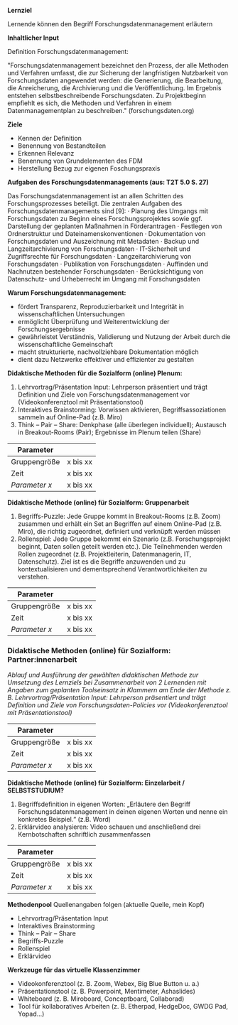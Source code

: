 **Lernziel**

Lernende können den Begriff Forschungsdatenmanagement erläutern

**Inhaltlicher Input**

Definition Forschungsdatenmanagement:
       
"Forschungsdatenmanagement bezeichnet den Prozess, der alle Methoden und Verfahren umfasst, die zur Sicherung der langfristigen Nutzbarkeit von Forschungsdaten angewendet werden: die Generierung, die Bearbeitung, die Anreicherung, die Archivierung und die Veröffentlichung. Im Ergebnis entstehen selbstbeschreibende Forschungsdaten. Zu Projektbeginn empfiehlt es sich, die Methoden und Verfahren in einem Datenmanagementplan zu beschreiben." (forschungsdaten.org)

**Ziele**

- Kennen der Definition
- Benennung von Bestandteilen
- Erkennen Relevanz
- Benennung von Grundelementen des FDM 
- Herstellung Bezug zur eigenen Foschungspraxis

**Aufgaben des Forschungsdatenmanagements (aus: T2T 5.0 S. 27)**

Das Forschungsdatenmanagement ist an allen Schritten des Forschungsprozesses beteiligt.
Die zentralen Aufgaben des Forschungsdatenmanagements sind [9]:
·       Planung des Umgangs mit Forschungsdaten zu Beginn eines Forschungsprojektes sowie ggf. Darstellung der geplanten Maßnahmen in Förderantragen
·       Festlegen von Ordnerstruktur und Dateinamenskonventionen
·       Dokumentation von Forschungsdaten und Auszeichnung mit Metadaten
·       Backup und Langzeitarchivierung von Forschungsdaten
·       IT-Sicherheit und Zugriffsrechte für Forschungsdaten
·       Langzeitarchivierung von Forschungsdaten
·       Publikation von Forschungsdaten
·       Auffinden und Nachnutzen bestehender Forschungsdaten
·       Berücksichtigung von Datenschutz- und Urheberrecht im Umgang mit Forschungsdaten
       
       
**Warum Forschungsdatenmanagement:**
           
- fördert Transparenz, Reproduzierbarkeit und Integrität in wissenschaftlichen Untersuchungen
- ermöglicht Überprüfung und Weiterentwicklung der Forschungsergebnisse
- gewährleistet Verständnis, Validierung und Nutzung der Arbeit durch die wissenschaftliche Gemeinschaft
- macht strukturierte, nachvollziehbare Dokumentation möglich
- dient dazu Netzwerke effektiver und effizienter zu gestalten

**Didaktische Methoden für die Sozialform (online) Plenum:**

1. Lehrvortrag/Präsentation Input: Lehrperson präsentiert und trägt Definition und Ziele von Forschungsdatenmanagement vor (Videokonferenztool mit Präsentationstool)
2. Interaktives Brainstorming: Vorwissen aktivieren, Begriffsassoziationen sammeln auf Online-Pad (z.B. Miro)
3. Think – Pair – Share: Denkphase (alle überlegen individuell); Austausch in Breakout-Rooms (Pair); Ergebnisse im Plenum teilen (Share)

| Parameter        |          |
| ------------     | -------- |
| Gruppengröße     | x bis xx |
| Zeit             | x bis xx |
| *Parameter x*    | x bis xx |

**Didaktische Methode (online) für Sozialform: Gruppenarbeit**

1. Begriffs-Puzzle: Jede Gruppe kommt in Breakout-Rooms (z.B. Zoom) zusammen und erhält ein Set an Begriffen auf einem Online-Pad (z.B. Miro), die richtig zugeordnet, definiert und verknüpft werden müssen
2. Rollenspiel: Jede Gruppe bekommt ein Szenario (z.B. Forschungsprojekt beginnt, Daten sollen geteilt werden etc.). Die Teilnehmenden werden Rollen zugeordnet (z.B. Projektleiterin, Datenmanagerin, IT, Datenschutz). Ziel ist es die Begriffe anzuwenden und zu kontextualisieren und dementsprechend Verantwortlichkeiten zu verstehen.

| Parameter        |          |
| ------------     | -------- |
| Gruppengröße     | x bis xx |
| Zeit             | x bis xx |
| *Parameter x*    | x bis xx |

### Didaktische Methoden (online) für Sozialform: Partner:innenarbeit
_Ablauf und Ausführung der gewählten didaktischen Methode zur Umsetzung des Lernziels bei Zusammenarbeit von 2 Lernenden mit Angaben zum geplanten Toolseinsatz in Klammern am Ende der Methode z. B. Lehrvortrag/Präsentation Input: Lehrperson präsentiert und trägt Definition und Ziele von Forschungsdaten-Policies vor (Videokonferenztool mit Präsentationstool)_

| Parameter        |          |
| ------------     | -------- |
| Gruppengröße     | x bis xx |
| Zeit             | x bis xx |
| *Parameter x*    | x bis xx |

**Didaktische Methode (online) für Sozialform: Einzelarbeit / SELBSTSTUDIUM?**

1. Begriffsdefinition in eigenen Worten: „Erläutere den Begriff Forschungsdatenmanagement in deinen eigenen Worten und nenne ein konkretes Beispiel.“ (z.B. Word)
2. Erklärvideo analysieren: Video schauen und anschließend drei Kernbotschaften schriftlich zusammenfassen

| Parameter        |          |
| ------------     | -------- |
| Gruppengröße     | x bis xx |
| Zeit             | x bis xx |
| *Parameter x*    | x bis xx |

**Methodenpool**
Quellenangaben folgen (aktuelle Quelle, mein Kopf)

- Lehrvortrag/Präsentation Input
- Interaktives Brainstorming
- Think – Pair – Share
- Begriffs-Puzzle
- Rollenspiel
- Erklärvideo

**Werkzeuge für das virtuelle Klassenzimmer**

- Videokonferenztool (z. B. Zoom, Webex, Big Blue Button u. a.)
- Präsentationstool (z. B. Powerpoint, Mentimeter, Ashaslides)
- Whiteboard (z. B. Miroboard, Conceptboard, Collaborad)
- Tool für kollaboratives Arbeiten (z. B. Etherpad, HedgeDoc, GWDG Pad, Yopad...)


